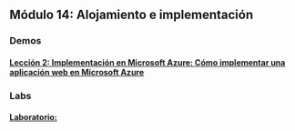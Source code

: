 ## Módulo 14: Alojamiento e implementación

### Demos

#### [Lección 2: Implementación en Microsoft Azure:  Cómo implementar una aplicación web en Microsoft Azure](Democode/AzureWebAppExample)



### Labs

#### [Laboratorio:](Labfiles/01_Underwater_begin)